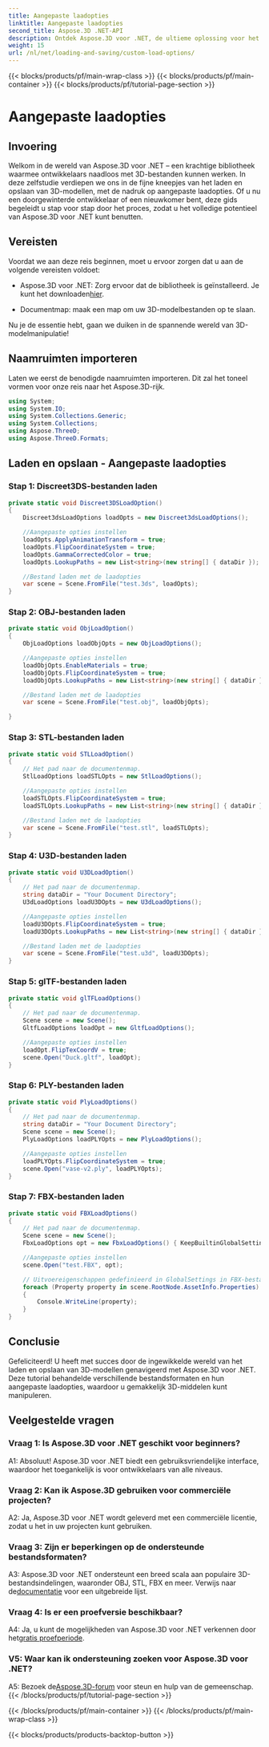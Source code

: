 ```yaml
---
title: Aangepaste laadopties
linktitle: Aangepaste laadopties
second_title: Aspose.3D .NET-API
description: Ontdek Aspose.3D voor .NET, de ultieme oplossing voor het naadloos laden en opslaan van 3D-modellen.
weight: 15
url: /nl/net/loading-and-saving/custom-load-options/
---
```


{{< blocks/products/pf/main-wrap-class >}}
{{< blocks/products/pf/main-container >}}
{{< blocks/products/pf/tutorial-page-section >}}

# Aangepaste laadopties

## Invoering

Welkom in de wereld van Aspose.3D voor .NET – een krachtige bibliotheek waarmee ontwikkelaars naadloos met 3D-bestanden kunnen werken. In deze zelfstudie verdiepen we ons in de fijne kneepjes van het laden en opslaan van 3D-modellen, met de nadruk op aangepaste laadopties. Of u nu een doorgewinterde ontwikkelaar of een nieuwkomer bent, deze gids begeleidt u stap voor stap door het proces, zodat u het volledige potentieel van Aspose.3D voor .NET kunt benutten.

## Vereisten

Voordat we aan deze reis beginnen, moet u ervoor zorgen dat u aan de volgende vereisten voldoet:

-  Aspose.3D voor .NET: Zorg ervoor dat de bibliotheek is geïnstalleerd. Je kunt het downloaden[hier](https://releases.aspose.com/3d/net/).

- Documentmap: maak een map om uw 3D-modelbestanden op te slaan.

Nu je de essentie hebt, gaan we duiken in de spannende wereld van 3D-modelmanipulatie!

## Naamruimten importeren

Laten we eerst de benodigde naamruimten importeren. Dit zal het toneel vormen voor onze reis naar het Aspose.3D-rijk.

```csharp
using System;
using System.IO;
using System.Collections.Generic;
using System.Collections;
using Aspose.ThreeD;
using Aspose.ThreeD.Formats;
```

## Laden en opslaan - Aangepaste laadopties

### Stap 1: Discreet3DS-bestanden laden

```csharp
private static void Discreet3DSLoadOption()
{
    Discreet3dsLoadOptions loadOpts = new Discreet3dsLoadOptions();

    //Aangepaste opties instellen
    loadOpts.ApplyAnimationTransform = true;
    loadOpts.FlipCoordinateSystem = true;
    loadOpts.GammaCorrectedColor = true;
    loadOpts.LookupPaths = new List<string>(new string[] { dataDir });

    //Bestand laden met de laadopties
    var scene = Scene.FromFile("test.3ds", loadOpts);
}
```

### Stap 2: OBJ-bestanden laden

```csharp
private static void ObjLoadOption()
{
    ObjLoadOptions loadObjOpts = new ObjLoadOptions();

    //Aangepaste opties instellen
    loadObjOpts.EnableMaterials = true;
    loadObjOpts.FlipCoordinateSystem = true;
    loadObjOpts.LookupPaths = new List<string>(new string[] { dataDir });

    //Bestand laden met de laadopties
    var scene = Scene.FromFile("test.obj", loadObjOpts);

}
```

### Stap 3: STL-bestanden laden

```csharp
private static void STLLoadOption()
{
    // Het pad naar de documentenmap.
    StlLoadOptions loadSTLOpts = new StlLoadOptions();

    //Aangepaste opties instellen
    loadSTLOpts.FlipCoordinateSystem = true;
    loadSTLOpts.LookupPaths = new List<string>(new string[] { dataDir });

    //Bestand laden met de laadopties
    var scene = Scene.FromFile("test.stl", loadSTLOpts);
}
```

### Stap 4: U3D-bestanden laden

```csharp
private static void U3DLoadOption()
{
    // Het pad naar de documentenmap.
    string dataDir = "Your Document Directory";
    U3dLoadOptions loadU3DOpts = new U3dLoadOptions();

    //Aangepaste opties instellen
    loadU3DOpts.FlipCoordinateSystem = true;
    loadU3DOpts.LookupPaths = new List<string>(new string[] { dataDir });

    //Bestand laden met de laadopties
    var scene = Scene.FromFile("test.u3d", loadU3DOpts);
}
```

### Stap 5: glTF-bestanden laden

```csharp
private static void glTFLoadOptions()
{
    // Het pad naar de documentenmap.
    Scene scene = new Scene();
    GltfLoadOptions loadOpt = new GltfLoadOptions();

    //Aangepaste opties instellen
    loadOpt.FlipTexCoordV = true;
    scene.Open("Duck.gltf", loadOpt);
}
```

### Stap 6: PLY-bestanden laden

```csharp
private static void PlyLoadOptions()
{
    // Het pad naar de documentenmap.
    string dataDir = "Your Document Directory";
    Scene scene = new Scene();
    PlyLoadOptions loadPLYOpts = new PlyLoadOptions();

    //Aangepaste opties instellen
    loadPLYOpts.FlipCoordinateSystem = true;
    scene.Open("vase-v2.ply", loadPLYOpts);
}
```

### Stap 7: FBX-bestanden laden

```csharp
private static void FBXLoadOptions()
{
    // Het pad naar de documentenmap.
    Scene scene = new Scene();
    FbxLoadOptions opt = new FbxLoadOptions() { KeepBuiltinGlobalSettings = true };

    //Aangepaste opties instellen
    scene.Open("test.FBX", opt);

    // Uitvoereigenschappen gedefinieerd in GlobalSettings in FBX-bestand
    foreach (Property property in scene.RootNode.AssetInfo.Properties)
    {
        Console.WriteLine(property);
    }
}
```

## Conclusie

Gefeliciteerd! U heeft met succes door de ingewikkelde wereld van het laden en opslaan van 3D-modellen genavigeerd met Aspose.3D voor .NET. Deze tutorial behandelde verschillende bestandsformaten en hun aangepaste laadopties, waardoor u gemakkelijk 3D-middelen kunt manipuleren.

## Veelgestelde vragen

### Vraag 1: Is Aspose.3D voor .NET geschikt voor beginners?

A1: Absoluut! Aspose.3D voor .NET biedt een gebruiksvriendelijke interface, waardoor het toegankelijk is voor ontwikkelaars van alle niveaus.

### Vraag 2: Kan ik Aspose.3D gebruiken voor commerciële projecten?

A2: Ja, Aspose.3D voor .NET wordt geleverd met een commerciële licentie, zodat u het in uw projecten kunt gebruiken.

### Vraag 3: Zijn er beperkingen op de ondersteunde bestandsformaten?

 A3: Aspose.3D voor .NET ondersteunt een breed scala aan populaire 3D-bestandsindelingen, waaronder OBJ, STL, FBX en meer. Verwijs naar de[documentatie](https://reference.aspose.com/3d/net/) voor een uitgebreide lijst.

### Vraag 4: Is er een proefversie beschikbaar?

A4: Ja, u kunt de mogelijkheden van Aspose.3D voor .NET verkennen door het[gratis proefperiode](https://releases.aspose.com/).

### V5: Waar kan ik ondersteuning zoeken voor Aspose.3D voor .NET?

 A5: Bezoek de[Aspose.3D-forum](https://forum.aspose.com/c/3d/18) voor steun en hulp van de gemeenschap.
{{< /blocks/products/pf/tutorial-page-section >}}

{{< /blocks/products/pf/main-container >}}
{{< /blocks/products/pf/main-wrap-class >}}

{{< blocks/products/products-backtop-button >}}
